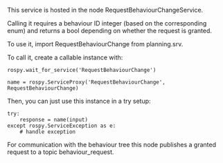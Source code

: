 This service is hosted in the node RequestBehaviourChangeService.

Calling it requires a behaviour ID integer (based on the corresponding enum) and returns a bool depending on whether the request is granted.

To use it, import RequestBehaviourChange from planning.srv.

To call it, create a callable instance with:

```
rospy.wait_for_service('RequestBehaviourChange')

name = rospy.ServiceProxy('RequestBehaviourChange', RequestBehaviourChange)
```

Then, you can just use this instance in a try setup:

```
try:
    response = name(input)
except rospy.ServiceException as e:
    # handle exception
```

For communication with the behaviour tree this node publishes a granted request to a topic behaviour_request.
